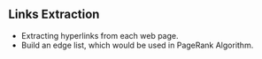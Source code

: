## Links Extraction

+ Extracting hyperlinks from each web page.
+ Build an edge list, which would be used in PageRank Algorithm.
